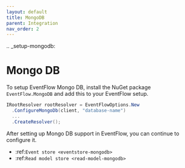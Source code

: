 ```yaml
---
layout: default
title: MongoDB
parent: Integration
nav_order: 2
---
```


.. _setup-mongodb:

Mongo DB
========

To setup EventFlow Mongo DB, install the NuGet package `EventFlow.MongoDB` and add this to your EventFlow setup.

```csharp
IRootResolver rootResolver = EventFlowOptions.New
  .ConfigureMongoDb(client, "database-name")
  ...
  .CreateResolver();
```

After setting up Mongo DB support in EventFlow, you can continue to configure it.

- :ref:`Event store <eventstore-mongodb>`
- :ref:`Read model store <read-model-mongodb>`
